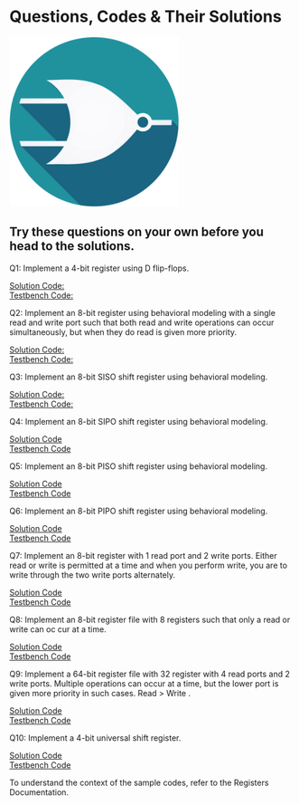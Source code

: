 # Questions, Codes & Their Solutions
<img src="./HWL_Logo.png" style="max-width:300px;">


## Try these questions on your own before you head to the solutions.

Q1: Implement a 4-bit register using D flip-flops.

[Solution Code: ](https://github.com/hwlabnitc/Registers/blob/main/codes/Q1/register.v)  
[Testbench Code: ](https://github.com/hwlabnitc/Registers/blob/main/codes/Q1/register_tb.v)


Q2: Implement an 8-bit register using behavioral modeling with a single read and write port such that both read and write operations can occur simultaneously, but when they do read is given more priority.

[Solution Code: ](https://github.com/hwlabnitc/Registers/blob/main/codes/Q2/registeroperations.v)  
[Testbench Code: ](https://github.com/hwlabnitc/Registers/blob/main/codes/Q2/registeroperations_tb.v)


Q3: Implement an 8-bit SISO shift register using behavioral modeling.

[Solution Code: ](https://github.com/hwlabnitc/Registers/blob/main/codes/Q3/shiftregister_SISO.v)  
[Testbench Code: ](https://github.com/hwlabnitc/Registers/blob/main/codes/Q3/shiftregister_SISO_tb.v)


Q4: Implement an 8-bit SIPO shift register using behavioral modeling.

[Solution Code](https://github.com/hwlabnitc/Registers/blob/main/codes/Q4/shiftregister_SIPO.v)   
[Testbench Code](https://github.com/hwlabnitc/Registers/blob/main/codes/Q4/shiftregister_SIPO_tb.v)


Q5: Implement an 8-bit PISO shift register using behavioral modeling.

[Solution Code](https://github.com/hwlabnitc/Registers/blob/main/codes/Q5/shiftregister_PISO.v)  
[Testbench Code](https://github.com/hwlabnitc/Registers/blob/main/codes/Q5/shiftregister_PISO_tb.v)


Q6: Implement an 8-bit PIPO shift register using behavioral modeling.

[Solution Code](https://github.com/hwlabnitc/Registers/blob/main/codes/Q6/shiftregister_PIPO.v)   
[Testbench Code](https://github.com/hwlabnitc/Registers/blob/main/codes/Q6/shiftregister_PIPO_tb.v)

Q7: Implement an 8-bit register with 1 read port and 2 write ports. Either read or write is permitted at a time and when you perform write, you are to write through the two write ports alternately.

[Solution Code](https://github.com/hwlabnitc/Registers/blob/main/codes/Q7/regnew.v)  
[Testbench Code](https://github.com/hwlabnitc/Registers/blob/main/codes/Q7/regnew_tb.v)


Q8: Implement an 8-bit register file with 8 registers such that only a read or write can oc
cur at a time.

[Solution Code](https://github.com/hwlabnitc/Registers/blob/main/codes/Q8/regfile2.v)  
[Testbench Code](https://github.com/hwlabnitc/Registers/blob/main/codes/Q8/regfile2_tb.v)


Q9: Implement a 64-bit register file with 32 register with 4 read ports and 2 write ports. Multiple operations can occur at a time, but the lower port is given more priority in such cases. Read > Write .

[Solution Code](https://github.com/hwlabnitc/Registers/blob/main/codes/Q9/regfile3.v)  
[Testbench Code](https://github.com/hwlabnitc/Registers/blob/main/codes/Q9/regfile3_tb.v)

Q10: Implement a 4-bit universal shift register.

[Solution Code](https://github.com/hwlabnitc/Registers/blob/main/codes/Q10/universal_shift_register.v)  
[Testbench Code](https://github.com/hwlabnitc/Registers/blob/main/codes/Q10/universal_shift_register_tb.v)


To understand the context of the sample codes, refer to the Registers Documentation.
